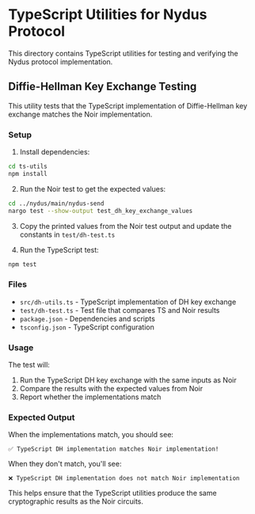 # TypeScript Utilities for Nydus Protocol

This directory contains TypeScript utilities for testing and verifying the Nydus protocol implementation.

## Diffie-Hellman Key Exchange Testing

This utility tests that the TypeScript implementation of Diffie-Hellman key exchange matches the Noir implementation.

### Setup

1. Install dependencies:
```bash
cd ts-utils
npm install
```

2. Run the Noir test to get the expected values:
```bash
cd ../nydus/main/nydus-send
nargo test --show-output test_dh_key_exchange_values
```

3. Copy the printed values from the Noir test output and update the constants in `test/dh-test.ts`

4. Run the TypeScript test:
```bash
npm test
```

### Files

- `src/dh-utils.ts` - TypeScript implementation of DH key exchange
- `test/dh-test.ts` - Test file that compares TS and Noir results
- `package.json` - Dependencies and scripts
- `tsconfig.json` - TypeScript configuration

### Usage

The test will:
1. Run the TypeScript DH key exchange with the same inputs as Noir
2. Compare the results with the expected values from Noir
3. Report whether the implementations match

### Expected Output

When the implementations match, you should see:
```
✅ TypeScript DH implementation matches Noir implementation!
```

When they don't match, you'll see:
```
❌ TypeScript DH implementation does not match Noir implementation
```

This helps ensure that the TypeScript utilities produce the same cryptographic results as the Noir circuits.
